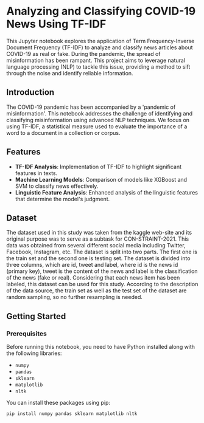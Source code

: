 # Analyzing and Classifying COVID-19 News Using TF-IDF

This Jupyter notebook explores the application of Term Frequency-Inverse Document Frequency (TF-IDF) to analyze and classify news articles about COVID-19 as real or fake. During the pandemic, the spread of misinformation has been rampant. This project aims to leverage natural language processing (NLP) to tackle this issue, providing a method to sift through the noise and identify reliable information.

## Introduction

The COVID-19 pandemic has been accompanied by a 'pandemic of misinformation'. This notebook addresses the challenge of identifying and classifying misinformation using advanced NLP techniques. We focus on using TF-IDF, a statistical measure used to evaluate the importance of a word to a document in a collection or corpus.

## Features

- **TF-IDF Analysis**: Implementation of TF-IDF to highlight significant features in texts.
- **Machine Learning Models**: Comparison of models like XGBoost and SVM to classify news effectively.
- **Linguistic Feature Analysis**: Enhanced analysis of the linguistic features that determine the model's judgment.

## Dataset

The dataset used in this study was taken from the kaggle web-site and its original purpose was to serve as a subtask for CON-STRAINT-2021. This data was obtained from several different social media including Twitter, Facebook, Instagram, etc. The dataset is split into two parts. The first one is the train set and the second one is testing set. The dataset is divided into three columns, which are id, tweet and label, where id is the news id (primary key), tweet is the content of the news and label is the classification of the news (fake or real). Considering that each news item has been labeled, this dataset can be used for this study. According to the description of the data source, the train set as well as the test set of the dataset are random sampling, so no further resampling is needed. 

## Getting Started

### Prerequisites

Before running this notebook, you need to have Python installed along with the following libraries:
- `numpy`
- `pandas`
- `sklearn`
- `matplotlib`
- `nltk`

You can install these packages using pip:
```bash
pip install numpy pandas sklearn matplotlib nltk
